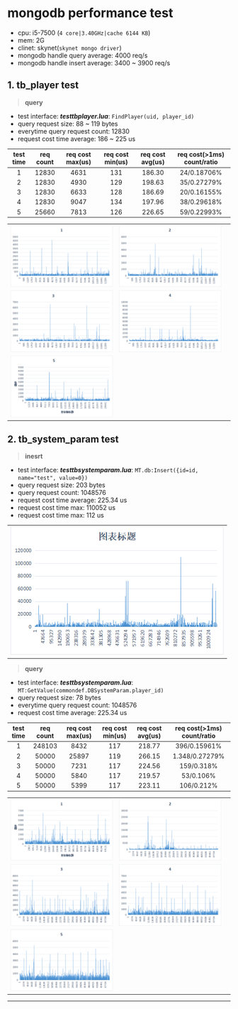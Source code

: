 # **mongodb performance test**

- cpu: i5-7500 (`4 core|3.40GHz|cache 6144 KB`)
- mem: 2G
- clinet: skynet(`skynet mongo driver`)
- mongodb handle query average: 4000 req/s
- mongodb handle insert average: 3400 ~ 3900 req/s

## 1. **tb_player test**

> **query**

- test interface: **_testtbplayer.lua_**: `FindPlayer(uid, player_id)`
- query request size: 88 ~ 119 bytes
- everytime query request count: 12830
- request cost time average: 186 ~ 225 us

| test time | req count | req cost max(us) | req cost min(us) |  req cost avg(us) | req cost(>1ms) count/ratio |
| :-------: | :-------: | :--------------: | :--------------: |  :--------------: | :------------------------: |
|      1    |   12830   |       4631       |        131       |       186.30      |         24/0.18706%
|      2    |   12830   |       4930       |        129       |       198.63      |         35/0.27279%
|      3    |   12830   |       6633       |        128       |       186.69      |         20/0.16155%
|      4    |   12830   |       9047       |        134       |       197.96      |         38/0.29618%
|      5    |   25660   |       7813       |        126       |       226.65      |         59/0.22993%

|     |     |     |
| :-: | :-: | :-: |
|![test 1][tbplayer_query_1] |![test 2][tbplayer_query_2] | |
|![test 3][tbplayer_query_3] |![test 4][tbplayer_query_4] | |
|![test 5][tbplayer_query_5]

## 2. **tb_system_param test**

> **inesrt**

- test interface: **_testtbsystemparam.lua_**: `MT.db:Insert({id=id, name="test", value=0})`
- query request size: 203 bytes
- query request count: 1048576
- request cost time average: 225.34 us
- request cost time max: 110052 us
- request cost time max: 112 us

|   |
|:-:|
|![insert diagram][tbsystemparam_insert]|

> **query**

- test interface: **_testtbsystemparam.lua_**: `MT:GetValue(commondef.DBSystemParam.player_id)`
- query request size: 78 bytes
- everytime query request count: 1048576
- request cost time average: 225.34 us

| test time | req count | req cost max(us) | req cost min(us) |  req cost avg(us) | req cost(>1ms) count/ratio |
| :-------: | :-------: | :--------------: | :--------------: |  :--------------: | :------------------------: |
|      1    |   248103  |       8432       |        117       |       218.77      |         396/0.15961%
|      2    |   50000   |       25897      |        119       |       266.15      |         1.348/0.27279%
|      3    |   50000   |       7231       |        117       |       224.56      |         159/0.318%
|      4    |   50000   |       5840       |        117       |       219.57      |         53/0.106%
|      5    |   50000   |       5399       |        117       |       223.11      |         106/0.212%

|     |     |     |
| :-: | :-: | :-: |
|![test 1][tbsystemparam_query_1] |![test 2][tbsystemparam_query_2] | |
|![test 3][tbsystemparam_query_3] |![test 4][tbsystemparam_query_4] | |
|![test 5][tbsystemparam_query_5]

---

[tbplayer_query_1]: https://raw.githubusercontent.com/Zirpon/hero/master/resource/tbplayer_query_1.png "tbplayer_query_1"
[tbplayer_query_2]: https://raw.githubusercontent.com/Zirpon/hero/master/resource/tbplayer_query_2.png "tbplayer_query_2"
[tbplayer_query_3]: https://raw.githubusercontent.com/Zirpon/hero/master/resource/tbplayer_query_3.png "tbplayer_query_3"
[tbplayer_query_4]: https://raw.githubusercontent.com/Zirpon/hero/master/resource/tbplayer_query_4.png "tbplayer_query_4"
[tbplayer_query_5]: https://raw.githubusercontent.com/Zirpon/hero/master/resource/tbplayer_query_5.png "tbplayer_query_5"
[tbsystemparam_insert]: https://raw.githubusercontent.com/Zirpon/hero/master/resource/tbsystemparam_insert.png "tbsystemparam_insert"
[tbsystemparam_query_1]: https://raw.githubusercontent.com/Zirpon/hero/master/resource/tbsystemparam_query_1.png "tbsystemparam_query_1"
[tbsystemparam_query_2]: https://raw.githubusercontent.com/Zirpon/hero/master/resource/tbsystemparam_query_2.png "tbsystemparam_query_2"
[tbsystemparam_query_3]: https://raw.githubusercontent.com/Zirpon/hero/master/resource/tbsystemparam_query_3.png "tbsystemparam_query_3"
[tbsystemparam_query_4]: https://raw.githubusercontent.com/Zirpon/hero/master/resource/tbsystemparam_query_4.png "tbsystemparam_query_4"
[tbsystemparam_query_5]: https://raw.githubusercontent.com/Zirpon/hero/master/resource/tbsystemparam_query_5.png "tbsystemparam_query_5"